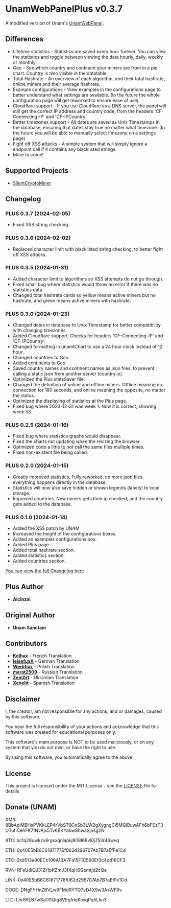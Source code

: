 # UnamWebPanelPlus v0.3.7

A modified version of Unam's [UnamWebPanel](https://github.com/UnamSanctam/UnamWebPanel).

## Differences

* Lifetime statistics - Statistics are saved every hour forever. You can view the statistics and toggle between viewing the data hourly, daily, weekly or monthly.
* Geo - See which country and continent your miners are from in a pie chart. Country is also visible in the datatable.
* Total Hashrate - An overview of each algorithm, and their total hashrate, online miners and their average hashrate.
* Example configurations - View examples in the configurations page to better understand what settings are available. (In the future the whole configuration page will get reworked to ensure ease of use)
* Cloudflare support - If you use Cloudflare as a DNS server, the panel will still get the correct IP address and country code, from the headers 'CF-Connecting-IP' and 'CF-IPCountry'.
* Better timezones support - All dates are saved as Unix Timestamps in the database, ensuring that dates stay true no matter what timezone. (In the future you will be able to manually select timezone on a settings page).
* Fight off XSS attacks - A simple system that will simply ignore a endpoint call if it contains any blacklisted strings.
* More to come!

## Supported Projects

* [SilentCryptoMiner](https://github.com/UnamSanctam/SilentCryptoMiner)

## Changelog
### PLUS 0.3.7 (2024-02-05)
* Fixed XSS string checking.
### PLUS 0.3.6 (2024-02-02)
* Replaced character limit with blacklisted string checking, to better fight off XSS attacks.
### PLUS 0.3.5 (2024-01-31)
* Added character limit to algorithms so XSS attempts do not go through.
* Fixed small bug where statistics would throw an error if there was no statistics data.
* Changed total hashrate cards so yellow means active miners but no hashrate, and green means active miners with hashrate.
### PLUS 0.3.0 (2024-01-23)
* Changed dates in database to Unix Timestamp for better compatibility with changing timezones.
* Added Cloudflare support. Checks for headers 'CF-Connecting-IP' and 'CF-IPCountry'.
* Changed formatting in unamtChart to use a 24 hour clock instead of 12 hour.
* Changed countries to Geo.
* Added continents to Geo.
* Saved country names and continent names as json files, to prevent calling a static json from another server (country.io).
* Optimized the Plus statsSaver file.
* Changed the definition of online and offline miners. Offline meaning no connection for 180 seconds, and online meaning the opposite, no matter the status.
* Optimized the displaying of statistics at the Plus page.
* Fixed bug where 2023-12-31 was week 1. Now it is correct, showing week 53.
### PLUS 0.2.5 (2024-01-16)
* Fixed bug where statistics graphs would disappear.
* Fixed the charts not updating when the resizing the browser.
* Optimized code a little to not call the same files multiple times.
* Fixed non-existent file being called.
### PLUS 0.2.0 (2024-01-15)
* Greatly improved statistics. Fully reworked, no more json files, everything happens directly in the database.
* Statistics will now also save hidden or shown legends (labels) to local storage.
* Improved countries. New miners gets their ip checked, and the country gets added to the database.
### PLUS 0.1.0 (2024-01-14)
* Added the XSS patch by UNAM
* Increased the height of the configurations boxes.
* Added an examples configurations box.
* Added Plus page
* Added total hashrate section.
* Added statistics section. 
* Added countries section.

[You can view the full Changelog here](CHANGELOG.md)

## Plus Author

* **Alcinzal**

## Original Author

* **Unam Sanctam**

## Contributors

* **[Kolhax](https://github.com/Kolhax)** - French Translation
* **[leisefuxX](https://github.com/leisefuxX)** - German Translation
* **[Werlrlivx](https://github.com/Werlrlivx)** - Polish Translation
* **[marat2509](https://github.com/marat2509)** - Russian Translation
* **[Zem0rt](https://github.com/Zem0rt)** - Ukrainian Translation
* **[Xeneht](https://github.com/Xeneht)** - Spanish Translation

## Disclaimer

I, the creator, am not responsible for any actions, and or damages, caused by this software.

You bear the full responsibility of your actions and acknowledge that this software was created for educational purposes only.

This software's main purpose is NOT to be used maliciously, or on any system that you do not own, or have the right to use.

By using this software, you automatically agree to the above.

## License

This project is licensed under the MIT License - see the [LICENSE](/LICENSE) file for details

## Donate (UNAM)

XMR: 8BbApiMBHsPVKkLEP4rVbST6CnSb3LW2gXygngCi5MGiBuwAFh6bFEzT3UTufiCehFK7fNvAjs5Tv6BKYa6w8hwaSjnsg2N

BTC: bc1q26uwkzv6rgsxqnlapkj908l68vl0j753r46wvq

ETH: 0x40E5bB6C61871776f062d296707Ab7B7aEfFe1Cd

ETC: 0xd513e80ECc106A1BA7Fa15F1C590Ef3c4cd16CF3

RVN: RFsUdiQJ31Zr1pKZmJ3fXqH6Gomtjd2cQe

LINK: 0x40E5bB6C61871776f062d296707Ab7B7aEfFe1Cd

DOGE: DNgFYHnZBVLw9FMdRYTQ7vD4X9w3AsWFRv

LTC: Lbr8RLB7wSaDSQtg8VEgfdqKoxqPq5Lkn3
